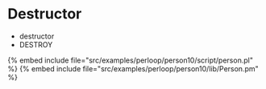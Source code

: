 # Destructor

* destructor
* DESTROY

{% embed include file="src/examples/perloop/person10/script/person.pl" %}
{% embed include file="src/examples/perloop/person10/lib/Person.pm" %}



